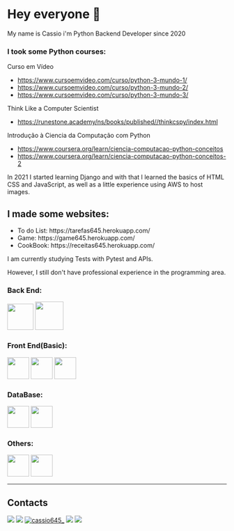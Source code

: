 <link rel="stylesheet" href="https://cdn.jsdelivr.net/gh/devicons/devicon@v2.14.0/devicon.min.css">
<i class="devicon-adonisjs-original"></i>

<h1> Hey everyone 👋</h1>
<p> My name is Cassio i'm Python Backend Developer since 2020</p>

<h3>I took some Python courses:</h3>

Curso em Vídeo
- https://www.cursoemvideo.com/curso/python-3-mundo-1/
- https://www.cursoemvideo.com/curso/python-3-mundo-2/
- https://www.cursoemvideo.com/curso/python-3-mundo-3/
	

Think Like a Computer Scientist
- https://runestone.academy/ns/books/published//thinkcspy/index.html

Introdução à Ciencia da Computação com Python
- https://www.coursera.org/learn/ciencia-computacao-python-conceitos
- https://www.coursera.org/learn/ciencia-computacao-python-conceitos-2



<p>In 2021 I started learning Django and with that I learned the basics of HTML CSS and JavaScript, as well as a little experience using AWS to host images.</p>

<h2>I made some websites:</h2>
<ul>
	<li>To do List: https://tarefas645.herokuapp.com/</li>
	<li>Game: https://game645.herokuapp.com/</li>
	<li>CookBook: https://receitas645.herokuapp.com/</li>
</ul>


<p>I am currently studying Tests with Pytest and APIs.</p>

<p>However, I still don't have professional experience in the programming area.</p>


<div>
	<h3>Back End:</h3>
	<img height="60" alight="center" src="https://cdn.jsdelivr.net/gh/devicons/devicon/icons/python/python-original.svg"/>
	<img height="65" alight="center" src="https://cdn.jsdelivr.net/gh/devicons/devicon/icons/django/django-original.svg" />
	<h3>Front End(Basic):</h3>
	<img height="50" alight="center" src="https://cdn.jsdelivr.net/gh/devicons/devicon/icons/html5/html5-original.svg" />
	<img height="50" alight="center" src="https://cdn.jsdelivr.net/gh/devicons/devicon/icons/css3/css3-original.svg" />
	<img height="50" alight="center" src="https://cdn.jsdelivr.net/gh/devicons/devicon/icons/javascript/javascript-original.svg" />
	<h3>DataBase:</h3>
	<img height="50" alight="center" src="https://cdn.jsdelivr.net/gh/devicons/devicon/icons/mysql/mysql-original.svg" />
	<img height="50" alight="center" src="https://cdn.jsdelivr.net/gh/devicons/devicon/icons/postgresql/postgresql-original.svg" />
	<h3>Others:</h3>
	<img height="50" alight="center" src="https://cdn.jsdelivr.net/gh/devicons/devicon/icons/git/git-original.svg" />
	<img height="50" alight="center" src="https://cdn.jsdelivr.net/gh/devicons/devicon/icons/vscode/vscode-original.svg" />
<div>

<hr>
<h2>Contacts</h2>
<a href="mailto:cantonio645@gmail.com"><img src="https://img.shields.io/badge/Gmail-D14836?style=for-the-badge&logo=gmail&logoColor=white"></a>
<a href="https://www.linkedin.com/in/cassio-santos-7b6501207/"><img src="https://img.shields.io/badge/LinkedIn-0077B5?style=for-the-badge&logo=linkedin&logoColor=white"></a>
<a href="https://www.instagram.com/cassio645_/"><img src="https://img.shields.io/badge/Instagram-E4405F?style=for-the-badge&logo=instagram&logoColor=white" alt="cassio645_" ></a>
<a href="https://discordapp.com/users/857219600277831730/"><img src="https://img.shields.io/badge/Discord-7289DA?style=for-the-badge&logo=discord&logoColor=white"></a>
<a href="https://github.com/cassio645"><img src="https://img.shields.io/badge/GitHub-100000?style=for-the-badge&logo=github&logoColor=white"></a>
